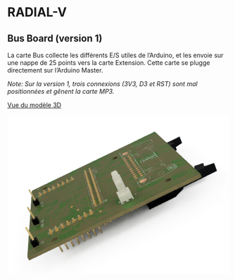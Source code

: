 # RADIAL-V
## Bus Board (version 1)

La carte Bus collecte les différents E/S utiles de l’Arduino, et les envoie sur une nappe de 25 points vers la carte Extension. 
Cette carte se plugge directement sur l’Arduino Master.

_Note: Sur la version 1, trois connexions (3V3, D3 et RST) sont mal positionnées et gênent la carte MP3._


[Vue du modèle 3D](Radial-V-Bus-Board-v1.stl)

![Vue de la carte](Radial-V-Bus-Board-v1.png)
